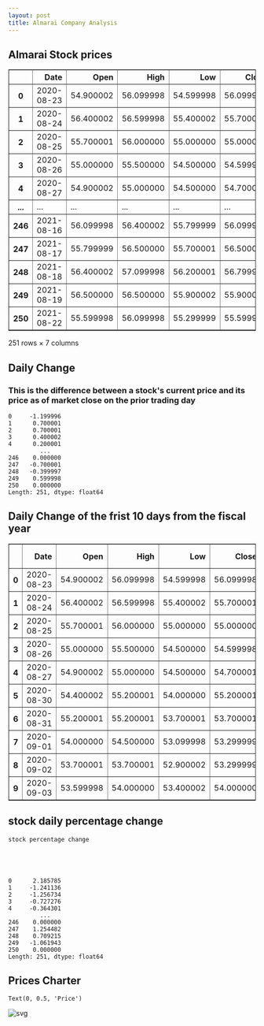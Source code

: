 ```yaml
---
layout: post
title: Almarai Company Analysis
---
```


## **Almarai Stock prices**




<div>
<style scoped>
    .dataframe tbody tr th:only-of-type {
        vertical-align: middle;
    }

    .dataframe tbody tr th {
        vertical-align: top;
    }

    .dataframe thead th {
        text-align: right;
    }
</style>
<table border="1" class="dataframe">
  <thead>
    <tr style="text-align: right;">
      <th></th>
      <th>Date</th>
      <th>Open</th>
      <th>High</th>
      <th>Low</th>
      <th>Close</th>
      <th>Adj Close</th>
      <th>Volume</th>
    </tr>
  </thead>
  <tbody>
    <tr>
      <th>0</th>
      <td>2020-08-23</td>
      <td>54.900002</td>
      <td>56.099998</td>
      <td>54.599998</td>
      <td>56.099998</td>
      <td>55.037498</td>
      <td>1399236</td>
    </tr>
    <tr>
      <th>1</th>
      <td>2020-08-24</td>
      <td>56.400002</td>
      <td>56.599998</td>
      <td>55.400002</td>
      <td>55.700001</td>
      <td>54.645077</td>
      <td>2239510</td>
    </tr>
    <tr>
      <th>2</th>
      <td>2020-08-25</td>
      <td>55.700001</td>
      <td>56.000000</td>
      <td>55.000000</td>
      <td>55.000000</td>
      <td>53.958336</td>
      <td>1285251</td>
    </tr>
    <tr>
      <th>3</th>
      <td>2020-08-26</td>
      <td>55.000000</td>
      <td>55.500000</td>
      <td>54.500000</td>
      <td>54.599998</td>
      <td>53.565910</td>
      <td>654401</td>
    </tr>
    <tr>
      <th>4</th>
      <td>2020-08-27</td>
      <td>54.900002</td>
      <td>55.000000</td>
      <td>54.500000</td>
      <td>54.700001</td>
      <td>53.664017</td>
      <td>541958</td>
    </tr>
    <tr>
      <th>...</th>
      <td>...</td>
      <td>...</td>
      <td>...</td>
      <td>...</td>
      <td>...</td>
      <td>...</td>
      <td>...</td>
    </tr>
    <tr>
      <th>246</th>
      <td>2021-08-16</td>
      <td>56.099998</td>
      <td>56.400002</td>
      <td>55.799999</td>
      <td>56.099998</td>
      <td>56.099998</td>
      <td>340565</td>
    </tr>
    <tr>
      <th>247</th>
      <td>2021-08-17</td>
      <td>55.799999</td>
      <td>56.500000</td>
      <td>55.700001</td>
      <td>56.500000</td>
      <td>56.500000</td>
      <td>284851</td>
    </tr>
    <tr>
      <th>248</th>
      <td>2021-08-18</td>
      <td>56.400002</td>
      <td>57.099998</td>
      <td>56.200001</td>
      <td>56.799999</td>
      <td>56.799999</td>
      <td>332975</td>
    </tr>
    <tr>
      <th>249</th>
      <td>2021-08-19</td>
      <td>56.500000</td>
      <td>56.500000</td>
      <td>55.900002</td>
      <td>55.900002</td>
      <td>55.900002</td>
      <td>294943</td>
    </tr>
    <tr>
      <th>250</th>
      <td>2021-08-22</td>
      <td>55.599998</td>
      <td>56.099998</td>
      <td>55.299999</td>
      <td>55.599998</td>
      <td>55.599998</td>
      <td>368605</td>
    </tr>
  </tbody>
</table>
<p>251 rows × 7 columns</p>
</div>



## **Daily Change**

### **This is the difference between a stock's current price and its price as of market close on the prior trading day**




    0     -1.199996
    1      0.700001
    2      0.700001
    3      0.400002
    4      0.200001
             ...   
    246    0.000000
    247   -0.700001
    248   -0.399997
    249    0.599998
    250    0.000000
    Length: 251, dtype: float64



## **Daily Change of the frist 10 days from the fiscal year**




<div>
<style scoped>
    .dataframe tbody tr th:only-of-type {
        vertical-align: middle;
    }

    .dataframe tbody tr th {
        vertical-align: top;
    }

    .dataframe thead th {
        text-align: right;
    }
</style>
<table border="1" class="dataframe">
  <thead>
    <tr style="text-align: right;">
      <th></th>
      <th>Date</th>
      <th>Open</th>
      <th>High</th>
      <th>Low</th>
      <th>Close</th>
      <th>Adj Close</th>
      <th>Volume</th>
      <th>Daily Change</th>
    </tr>
  </thead>
  <tbody>
    <tr>
      <th>0</th>
      <td>2020-08-23</td>
      <td>54.900002</td>
      <td>56.099998</td>
      <td>54.599998</td>
      <td>56.099998</td>
      <td>55.037498</td>
      <td>1399236</td>
      <td>-1.199996</td>
    </tr>
    <tr>
      <th>1</th>
      <td>2020-08-24</td>
      <td>56.400002</td>
      <td>56.599998</td>
      <td>55.400002</td>
      <td>55.700001</td>
      <td>54.645077</td>
      <td>2239510</td>
      <td>0.700001</td>
    </tr>
    <tr>
      <th>2</th>
      <td>2020-08-25</td>
      <td>55.700001</td>
      <td>56.000000</td>
      <td>55.000000</td>
      <td>55.000000</td>
      <td>53.958336</td>
      <td>1285251</td>
      <td>0.700001</td>
    </tr>
    <tr>
      <th>3</th>
      <td>2020-08-26</td>
      <td>55.000000</td>
      <td>55.500000</td>
      <td>54.500000</td>
      <td>54.599998</td>
      <td>53.565910</td>
      <td>654401</td>
      <td>0.400002</td>
    </tr>
    <tr>
      <th>4</th>
      <td>2020-08-27</td>
      <td>54.900002</td>
      <td>55.000000</td>
      <td>54.500000</td>
      <td>54.700001</td>
      <td>53.664017</td>
      <td>541958</td>
      <td>0.200001</td>
    </tr>
    <tr>
      <th>5</th>
      <td>2020-08-30</td>
      <td>54.400002</td>
      <td>55.200001</td>
      <td>54.000000</td>
      <td>55.200001</td>
      <td>54.154549</td>
      <td>382719</td>
      <td>-0.799999</td>
    </tr>
    <tr>
      <th>6</th>
      <td>2020-08-31</td>
      <td>55.200001</td>
      <td>55.200001</td>
      <td>53.700001</td>
      <td>53.700001</td>
      <td>52.682957</td>
      <td>1076298</td>
      <td>1.500000</td>
    </tr>
    <tr>
      <th>7</th>
      <td>2020-09-01</td>
      <td>54.000000</td>
      <td>54.500000</td>
      <td>53.099998</td>
      <td>53.299999</td>
      <td>52.290531</td>
      <td>1136239</td>
      <td>0.700001</td>
    </tr>
    <tr>
      <th>8</th>
      <td>2020-09-02</td>
      <td>53.700001</td>
      <td>53.700001</td>
      <td>52.900002</td>
      <td>53.299999</td>
      <td>52.290531</td>
      <td>613606</td>
      <td>0.400002</td>
    </tr>
    <tr>
      <th>9</th>
      <td>2020-09-03</td>
      <td>53.599998</td>
      <td>54.000000</td>
      <td>53.400002</td>
      <td>54.000000</td>
      <td>52.977272</td>
      <td>595617</td>
      <td>-0.400002</td>
    </tr>
  </tbody>
</table>
</div>



## **stock daily percentage change**

    stock percentage change
    




    0      2.185785
    1     -1.241136
    2     -1.256734
    3     -0.727276
    4     -0.364301
             ...   
    246    0.000000
    247    1.254482
    248    0.709215
    249   -1.061943
    250    0.000000
    Length: 251, dtype: float64



## **Prices Charter**




    Text(0, 0.5, 'Price')




    
![svg](Almarai_Company_files/Almarai_Company_10_1.svg)
    


